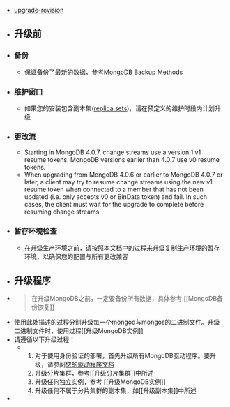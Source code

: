 - [upgrade-revision](https://docs.mongodb.com/manual/tutorial/upgrade-revision/)
- ## 升级前
- ### 备份
	- 保证备份了最新的数据，参考[MongoDB Backup Methods](https://docs.mongodb.com/manual/core/backups/)
- ### 维护窗口
	- 如果您的安装包含副本集([replica sets](https://docs.mongodb.com/manual/reference/glossary/#std-term-replica-set))，请在预定义的维护时段内计划升级
- ### 更改流
	- Starting in MongoDB 4.0.7, change streams use a version 1 v1 resume tokens. MongoDB versions earlier than 4.0.7 use v0 resume tokens.
	- When upgrading from MongoDB 4.0.6 or earlier to MongoDB 4.0.7 or later, a client may try to resume change streams using the new v1 resume token when connected to a member that has not been updated (i.e. only accepts v0 or BinData token) and fail. In such cases, the client must wait for the upgrade to complete before resuming change streams.
- ### 暂存环境检查
	- 在升级生产环境之前，请按照本文档中的过程来升级复制生产环境的暂存环境，以确保您的配置与所有更改兼容
- ## 升级程序
- > 在升级MongoDB之前，一定要备份所有数据，具体参考 [[MongoDB备份恢复]]
- 使用此处描述的过程分别升级每一个mongod与mongos的二进制文件。升级二进制文件时，使用过程[[升级MongoDB实例]]
- 请遵循以下升级过程：
	- 1. 对于使用身份验证的部署，首先升级所有MongoDB驱动程序。要升级，请参阅[您的驱动程序文档](https://docs.mongodb.com/drivers/)
	  2. 升级分片集群，参考[[升级分片集群]]中所述
	  3. 升级任何独立实例，参考 [[升级MongoDB实例]]
	  4. 升级任何不属于分片集群的副本集，如[[升级副本集]]中所述
-